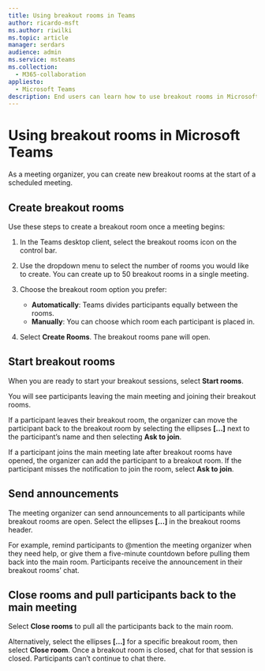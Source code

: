 ```yaml
---
title: Using breakout rooms in Teams
author: ricardo-msft
ms.author: riwilki
ms.topic: article
manager: serdars
audience: admin
ms.service: msteams
ms.collection: 
  - M365-collaboration
appliesto: 
  - Microsoft Teams
description: End users can learn how to use breakout rooms in Microsoft Teams
---
```


# Using breakout rooms in Microsoft Teams

As a meeting organizer, you can create new breakout rooms at the start of a scheduled meeting.

## Create breakout rooms

Use these steps to create a breakout room once a meeting begins:

1. In the Teams desktop client, select the breakout rooms icon on the control bar.

2. Use the dropdown menu to select the number of rooms you would like to create. You can create up to 50 breakout rooms in a single meeting.

3. Choose the breakout room option you prefer:

    - **Automatically**: Teams divides participants equally between the rooms.
    - **Manually**: You can choose which room each participant is placed in.

4. Select **Create Rooms**. The breakout rooms pane will open.

## Start breakout rooms

When you are ready to start your breakout sessions, select **Start rooms**.

You will see participants leaving the main meeting and joining their breakout rooms.

If a participant leaves their breakout room, the organizer can move the participant back to the breakout room by selecting the ellipses **[...]** next to the participant’s name and then selecting **Ask to join**.

If a participant joins the main meeting late after breakout rooms have opened, the organizer can add the participant to a breakout room. If the participant misses the notification to join the room, select **Ask to join**.

## Send announcements

The meeting organizer can send announcements to all participants while breakout rooms are open. Select the ellipses **[...]** in the breakout rooms header.

For example, remind participants to @mention the meeting organizer when they need help, or give them a five-minute countdown before pulling them back into the main room.
Participants receive the announcement in their breakout rooms’ chat.

## Close rooms and pull participants back to the main meeting

Select **Close rooms** to pull all the participants back to the main room.

Alternatively, select the ellipses **[...]** for a specific breakout room, then select **Close room**.
Once a breakout room is closed, chat for that session is closed. Participants can’t continue to chat there.
